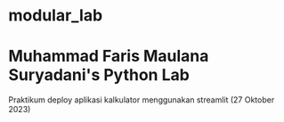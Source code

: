 # modular_lab
<h1> Muhammad Faris Maulana Suryadani's Python Lab </h1>
<p> Praktikum deploy aplikasi kalkulator menggunakan streamlit  (27 Oktober 2023) </p>

